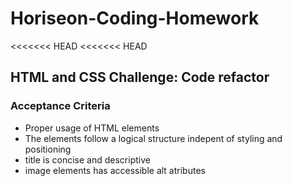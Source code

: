 # Horiseon-Coding-Homework
<<<<<<< HEAD
<<<<<<< HEAD
## HTML and CSS Challenge: Code refactor
### Acceptance Criteria 
<ul>
<li>  Proper usage of HTML elements               </li>
<li>  The elements follow a logical structure indepent of styling and positioning   </li>
<li> title is concise and descriptive</li>
<li> image elements has accessible alt atributes </li>


</ul>
